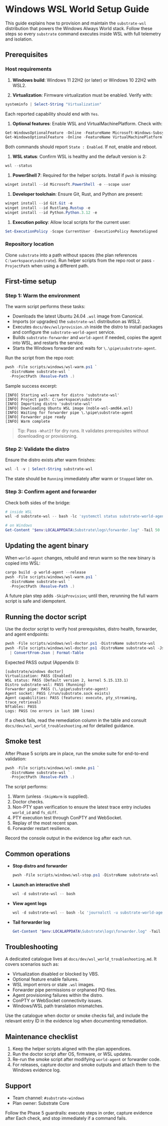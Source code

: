 
# Windows WSL World Setup Guide

This guide explains how to provision and maintain the `substrate-wsl`
distribution that powers the Windows Always World stack. Follow these steps so
every `substrate` command executes inside WSL with full telemetry and
isolation.

## Prerequisites

### Host requirements

1. **Windows build**: Windows 11 22H2 (or later) or Windows 10 22H2 with WSL2.

1. **Virtualization**: Firmware virtualization must be enabled. Verify with:

```powershell
systeminfo | Select-String "Virtualization"
```

   Each reported capability should end with `Yes`.

1. **Optional features**: Enable WSL and VirtualMachinePlatform. Check with:

```powershell
Get-WindowsOptionalFeature -Online -FeatureName Microsoft-Windows-Subsystem-Linux
Get-WindowsOptionalFeature -Online -FeatureName VirtualMachinePlatform
```

   Both commands should report `State : Enabled`. If not, enable and reboot.

1. **WSL status**: Confirm WSL is healthy and the default version is 2:

```powershell
wsl --status
```

1. **PowerShell 7**: Required for the helper scripts. Install if `pwsh` is
   missing:

```powershell
winget install --id Microsoft.PowerShell -e --scope user
```

1. **Developer toolchain**: Ensure Git, Rust, and Python are present:

```powershell
winget install --id Git.Git -e
winget install --id Rustlang.Rustup -e
winget install --id Python.Python.3.12 -e
```

1. **Execution policy**: Allow local scripts for the current user:

```powershell
Set-ExecutionPolicy -Scope CurrentUser -ExecutionPolicy RemoteSigned
```

### Repository location

Clone `substrate` into a path without spaces (the plan references
`C:\workspace\substrate`). Run helper scripts from the repo root or pass
`-ProjectPath` when using a different path.

## First-time setup

### Step 1: Warm the environment

The warm script performs these tasks:

- Downloads the latest Ubuntu 24.04 `.wsl` image from Canonical.
- Imports (or upgrades) the `substrate-wsl` distribution as WSL2.
- Executes `docs/dev/wsl/provision.sh` inside the distro to install packages
  and configure the `substrate-world-agent` service.
- Builds `substrate-forwarder` and `world-agent` if needed, copies the agent
  into WSL, and restarts the service.
- Starts the Windows forwarder and waits for `\.\pipe\substrate-agent`.

Run the script from the repo root:

```powershell
pwsh -File scripts/windows/wsl-warm.ps1 `
  -DistroName substrate-wsl `
  -ProjectPath (Resolve-Path .)
```

Sample success excerpt:

```text
[INFO] Starting wsl-warm for distro 'substrate-wsl'
[INFO] Project path: C:\workspace\substrate
[INFO] Importing distro 'substrate-wsl'
[INFO] Downloading Ubuntu WSL image (noble-wsl-amd64.wsl)
[INFO] Waiting for forwarder pipe \.\pipe\substrate-agent
[INFO] Forwarder pipe ready
[INFO] Warm complete
```

> Tip: Pass `-WhatIf` for dry runs. It validates prerequisites without
> downloading or provisioning.

### Step 2: Validate the distro

Ensure the distro exists after warm finishes:

```powershell
wsl -l -v | Select-String substrate-wsl
```

The state should be `Running` immediately after warm or `Stopped` later on.

### Step 3: Confirm agent and forwarder

Check both sides of the bridge:

```powershell
# inside WSL
wsl -d substrate-wsl -- bash -lc 'systemctl status substrate-world-agent'

# on Windows
Get-Content "$env:LOCALAPPDATA\Substrate\logs\forwarder.log" -Tail 50
```

## Updating the agent binary

When `world-agent` changes, rebuild and rerun warm so the new binary is copied
into WSL:

```powershell
cargo build -p world-agent --release
pwsh -File scripts/windows/wsl-warm.ps1 `
  -DistroName substrate-wsl `
  -ProjectPath (Resolve-Path .)
```

A future plan step adds `-SkipProvision`; until then, rerunning the full warm
script is safe and idempotent.

## Running the doctor script

Use the doctor script to verify host prerequisites, distro health, forwarder,
and agent endpoints:

```powershell
pwsh -File scripts/windows/wsl-doctor.ps1 -DistroName substrate-wsl
pwsh -File scripts/windows/wsl-doctor.ps1 -DistroName substrate-wsl -Json `
  | ConvertFrom-Json | Format-Table
```

Expected PASS output (Appendix I):

```text
[substrate/windows doctor]
Virtualization: PASS (Enabled)
WSL status: PASS (Default version 2, kernel 5.15.133.1)
Distro substrate-wsl: PASS (Running)
Forwarder pipe: PASS (\.\pipe\substrate-agent)
Agent socket: PASS (/run/substrate.sock exists)
Agent capabilities: PASS (features: execute, pty_streaming, trace_retrieval)
Nftables: PASS
Logs: PASS (no errors in last 100 lines)
```

If a check fails, read the remediation column in the table and consult
`docs/dev/wsl_world_troubleshooting.md` for detailed guidance.

## Smoke test

After Phase 5 scripts are in place, run the smoke suite for end-to-end
validation:

```powershell
pwsh -File scripts/windows/wsl-smoke.ps1 `
  -DistroName substrate-wsl `
  -ProjectPath (Resolve-Path .)
```

The script performs:

1. Warm (unless `-SkipWarm` is supplied).
1. Doctor checks.
1. Non-PTY span verification to ensure the latest trace entry includes
   `world_id` and `fs_diff`.
1. PTY execution test through ConPTY and WebSocket.
1. Replay of the most recent span.
1. Forwarder restart resilience.

Record the console output in the evidence log after each run.

## Common operations

- **Stop distro and forwarder**

  ```powershell
  pwsh -File scripts/windows/wsl-stop.ps1 -DistroName substrate-wsl
  ```

- **Launch an interactive shell**

  ```powershell
  wsl -d substrate-wsl -- bash
  ```

- **View agent logs**

  ```powershell
  wsl -d substrate-wsl -- bash -lc 'journalctl -u substrate-world-agent -n 200'
  ```

- **Tail forwarder log**

  ```powershell
  Get-Content "$env:LOCALAPPDATA\Substrate\logs\forwarder.log" -Tail 200 -Wait
  ```

## Troubleshooting

A dedicated catalogue lives at `docs/dev/wsl_world_troubleshooting.md`. It
covers scenarios such as:

- Virtualization disabled or blocked by VBS.
- Optional feature enable failures.
- WSL import errors or stale `.wsl` images.
- Forwarder pipe permissions or orphaned PID files.
- Agent provisioning failures within the distro.
- ConPTY or WebSocket connectivity issues.
- Windows/WSL path translation mismatches.

Use the catalogue when doctor or smoke checks fail, and include the relevant
entry ID in the evidence log when documenting remediation.

## Maintenance checklist

1. Keep the helper scripts aligned with the plan appendices.
1. Run the doctor script after OS, firmware, or WSL updates.
1. Re-run the smoke script after modifying `world-agent` or forwarder code.
1. For releases, capture doctor and smoke outputs and attach them to the
   Windows evidence log.

## Support

- Team channel: `#substrate-windows`
- Plan owner: Substrate Core

Follow the Phase 5 guardrails: execute steps in order, capture evidence after
Each check, and stop immediately if a command fails.
